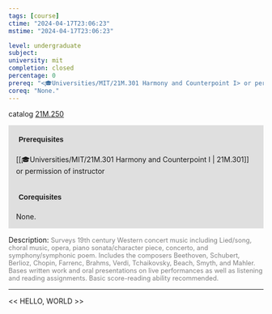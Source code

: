 ```yaml
---
tags: [course]
ctime: "2024-04-17T23:06:23"
mstime: "2024-04-17T23:06:23"

level: undergraduate
subject: 
university: mit
completion: closed
percentage: 0
prereq: "<🎓Universities/MIT/21M.301 Harmony and Counterpoint I> or permission of instructor"
coreq: "None."
---
```


catalog [21M.250](http://student.mit.edu/catalog/m21Ma.html#21M.250)

<span style="display: block; padding: 15px; background-color: rgb(100, 100, 100, 0.2);"><font id="m_prereq2515_0" style="display: block; font-family: Arial, sans-serif; font-weight: bold; padding: 5px">Prerequisites</font><br><span id="prereq2515_0">[[🎓Universities/MIT/21M.301 Harmony and Counterpoint I | 21M.301]] or permission of instructor</span></span>
<span style="display: block; padding: 15px; background-color: rgb(100, 100, 100, 0.2);"><font id="m_coreq2515_0" style="display: block; font-family: Arial, sans-serif; font-weight: bold; padding: 5px">Corequisites</font><br><span id="coreq2515_0">None.</span></span>

<font style="">Description:</font>
<font style="color: grey; font-size: 0.8rem;">Surveys 19th century Western concert music including Lied/song, choral music, opera, piano sonata/character piece, concerto, and symphony/symphonic poem. Includes the composers Beethoven, Schubert, Berlioz, Chopin, Farrenc, Brahms, Verdi, Tchaikovsky, Beach, Smyth, and Mahler. Bases written work and oral presentations on live performances as well as listening and reading assignments. Basic score-reading ability recommended.</font>



---

<< HELLO, WORLD >>
